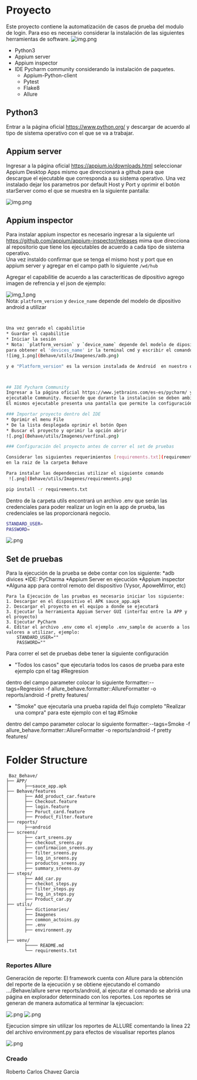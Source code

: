 
# Proyecto 

Este proyecto contiene la automatización de casos de prueba del modulo de login.
Para eso es necesario considerar la instalación de las siguientes herramientas de software.
![img.png](Behave/utils/Imagenes/swaglabs.png) 

* Python3
* Appium server
* Appium inspector
* IDE Pycharm community considerando la instalación de paquetes.
    * Appium-Python-client
    * Pytest
    * Flake8
    * Allure

## Python3
Entrar a la página oficial https://www.python.org/ y descargar de acuerdo al tipo de sistema operativo con el que se va a trabajar.  

## Appium server
Ingresar a la página oficial https://appium.io/downloads.html seleccionar Appium Desktop Apps mismo que direccionará a github para que descargue el ejecutable que corresponda a su sistema operativo.
Una vez instalado dejar los parametros por default Host y Port y oprimir el botón starServer como el que se muestra en la siguiente pantalla:
   
![img.png](Behave/utils/Imagenes/server.png)  

## Appium inspector
Para instalar appium inspector es necesario ingresar a la siguiente url https://github.com/appium/appium-inspector/releases mima que direcciona al repositorio que tiene los ejecutables de acuerdo a cada tipo de sistema operativo.   
Una vez instaldo confirmar que se tenga el mismo host y port que en appium server y agregar en el campo path lo siguiente `/wd/hub`  
  
Agregar el capabilitie de acuerdo a las caracteriticas de dipositivo agrego imagen de refrencia y el json de ejemplo:  

![img_1.png](Behave/utils/Imagenes/capabilities.png)  
Nota: `platform_version` y `device_name` depende del modelo de dipositivo android a utilizar
  
```bash


Una vez genrado el capabilitie
* Guardar el capabilitie
* Iniciar la sesión
* Nota: `platform_version` y `device_name` depende del modelo de dipositivo android a utilizar
para obtener el 'devices_name' ir la terminal cmd y escribir el comando
![img_1.png](Behave/utils/Imagenes/adb.png)

y e "Platform_version" es la version instalada de Android  en nuestro dispositivo fisico 



## IDE Pycharm Community
Ingresar a la página oficial https://www.jetbrains.com/es-es/pycharm/ y descargar el
ejecutable Community. Recuerde que durante la instalación se deben ambientar las variables de entorno.
El mismos ejecutable presenta una pantalla que permite la configuración de las variables de entorno. 

### Importar proyecto dentro del IDE
* Oprimir el menu File
* De la lista desplegada oprimir el botón Open
* Buscar el proyecto y oprimir la opción abrir
![.png](Behave/utils/Imagenes/verfinal.png)

### Configuración del proyecto antes de correr el set de pruebas

Considerar los siguientes requerimientos [requirements.txt](requirements.txt) Este comando de debe de ejecutar
en la raiz de la carpeta Behave

Para instalar las dependencias utilizar el siguiente comando
 ![.png](Behave/utils/Imagenes/requirements.png) 

pip install -r requirements.txt
``` 

Dentro de la carpeta utils encontrará un archivo .env que serán las credenciales para poder realizar un login en la app de prueba, las credenciales se las proporcionará negocio.
```bash
STANDARD_USER=
PASSWORD=
```
![.png](Behave/utils/Imagenes/credencial.png) 
## Set de pruebas
Para la ejecución de la prueba se debe contar con los siguiente:
        *adb divices
		*IDE: PyCharma
		*Appium Server en ejecución
		*Appium inspector
		*Alguna app para control remoto del dispositivo (Vysor, ApoweMirror, etc)
    
    Para la Ejecución de las pruebas es necesario iniciar los siguiente: 
	1. Descargar en el dispositivo el APK sauce_app.apk
	2. Descargar el proyecto en el equipo a donde se ejecutará 
	3. Ejecutar la herramienta Appium Server GUI (interfaz entre la APP y el proyecto)
	3. Ejecutar PyCharm
    4. Editar el archivo .env como el ejemplo .env_sample de acuerdo a los valores a utilizar, ejemplo:
        STANDARD_USER=""
        PASSWORD=""
Para correr el set de pruebas debe tener la siguiente configuración 

* "Todos los casos"  que ejecutaría todos los casos de prueba 
para este ejemplo cpn el tag #Regresion


dentro del campo parameter colocar lo siguiente
formatter:--tags=Regresion -f allure_behave.formatter::AllureFormatter -o reports/android -f pretty features/

* "Smoke"  que ejecutaría una prueba rapida del flujo completo
"Realizar una compra"
para este ejemplo con el tag #Smoke

dentro del campo parameter colocar lo siguiente
formatter:--tags=Smoke -f allure_behave.formatter::AllureFormatter -o reports/android -f pretty features/

#  Folder Structure
     Baz_Behave/
	├── APP/
	│      ├──sauce_app.apk	
	├── Behave/features
	│      ├── Add_product_car.feature
	│      ├── Checkout.feature
	│      ├── login.feature
	│      ├── Poruct_card.feature
    │      ├── Product_Filter.feature
	├── reports/
	│      ├──android	
	├── screens/
	│      ├── cart_sreens.py
	│      ├── checkout_sreens.py
	│      ├── confirmacion_sreens.py
	│      ├── filter_sreens.py
    │      ├── log_in_sreens.py
    │      ├── productos_sreens.py
    │      ├── summary_sreens.py
	├── steps/
	│      ├── Add_car.py
	│      ├── checkot_steps.py
	│      ├── filter_steps.py
	│      ├── log_in_steps.py
    │      ├── Product_car.py
	├── utils/
	│      ├── dictionaries/
	│      ├── Imagenes
	│      ├── common_actoins.py
	│      ├── .env
	│      ├── environment.py
	│         
	├── venv/
	       ├──── README.md
           └── requirements.txt
   
    

### Reportes Allure  

Generación de reporte:
	El framework cuenta con Allure para la obtención del reporte de la ejecución y se obtiene 
	ejecutando el comando .../Behave/allure serve reports/android, al ejecutar el comando se 
    abrirá una página en explorador 
	determinado con los reportes.
Los reportes se generan de manera automatica al terminar la ejecuacion:


![.png](Behave/utils/Imagenes/reporte.png) 
![.png](Behave/utils/Imagenes/rep.png) 

Ejecucion simpre sin utilizar los reportes de ALLURE comentando la linea 22 
del archivo environment.py para efectos de visualisar reportes planos

![.png](Behave/utils/Imagenes/simple.png) 

### Creado  
Roberto Carlos Chavez Garcia
   

